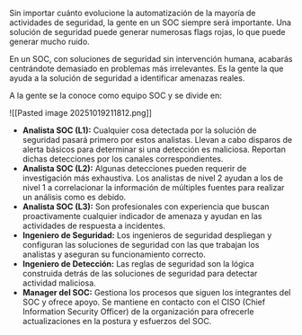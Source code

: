 Sin importar cuánto evolucione la automatización de la mayoría de actividades de seguridad, la gente en un SOC siempre será importante. Una solución de seguridad puede generar numerosas flags rojas, lo que puede generar mucho ruido.

En un SOC, con soluciones de seguridad sin intervención humana, acabarás centrándote demasiado en problemas más irrelevantes. Es la gente la que ayuda a la solución de seguridad a identificar amenazas reales.

A la gente se la conoce como equipo SOC y se divide en:

![[Pasted image 20251019211812.png]]

- **Analista SOC (L1):** Cualquier cosa detectada por la solución de seguridad pasará primero por estos analistas. Llevan a cabo disparos de alerta básicos para determinar si una detección es maliciosa. Reportan dichas detecciones por los canales correspondientes.
- **Analista SOC (L2):** Algunas detecciones pueden requerir de investigación más exhaustiva. Los analistas de nivel 2 ayudan a los de nivel 1 a correlacionar la información de múltiples fuentes para realizar un análisis como es debido.
- **Analista SOC (L3):** Son profesionales con experiencia que buscan proactivamente cualquier indicador de amenaza y ayudan en las actividades de respuesta a incidentes.
- **Ingeniero de Seguridad:** Los ingenieros de seguridad despliegan y configuran las soluciones de seguridad con las que trabajan los analistas y aseguran su funcionamiento correcto.
- **Ingeniero de Detección:** Las reglas de seguridad son la lógica construida detrás de las soluciones de seguridad para detectar actividad maliciosa.
- **Manager del SOC:** Gestiona los procesos que siguen los integrantes del SOC y ofrece apoyo. Se mantiene en contacto con el CISO (Chief Information Security Officer) de la organización para ofrecerle actualizaciones en la postura y esfuerzos del SOC.